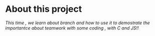 # About this project

*This time , we learn about branch and how to use it to demostrate the importantce about teamwork with some coding , with C and JS!!*